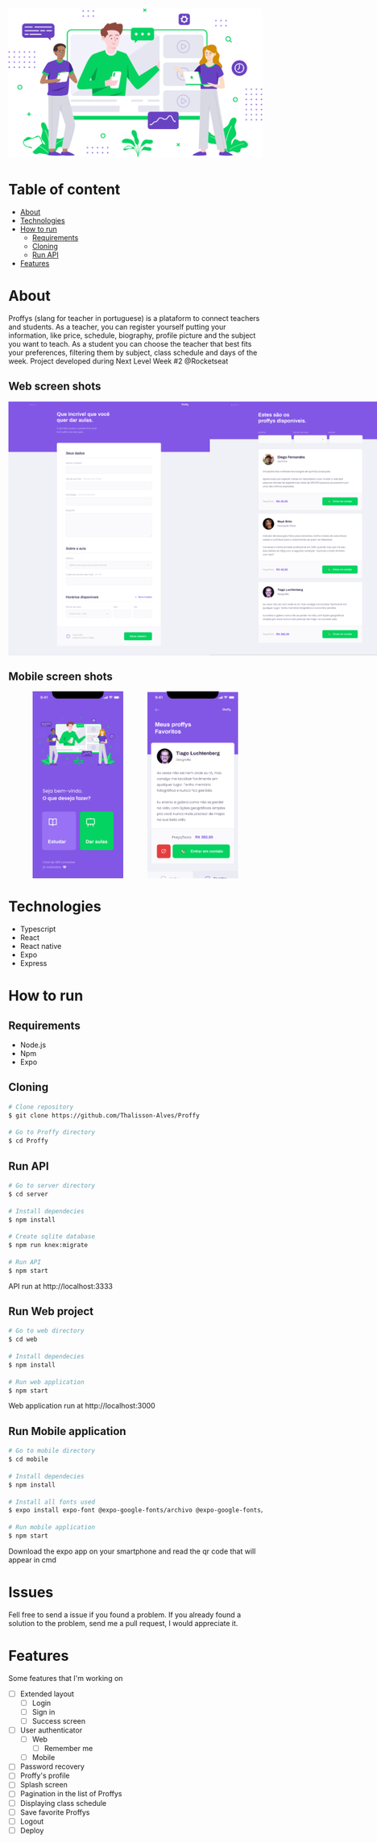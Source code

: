 <h1 align="center">
  <img alt="Proffy" title="#NextLevelWeek2" src="./web/src/assets/images/landing.svg" />
</h1>

# Table of content
- [About](#About)
- [Technologies](#Technologies)
- [How to run](#How-to-run)
  - [Requirements](#Requirements)
  - [Cloning](#Cloning)
  - [Run API](#run-api)
- [Features](#features)

# About
 Proffys (slang for teacher in portuguese) is a plataform to connect teachers and students. As a teacher, you can register yourself putting your information, like price, schedule, biography, profile picture and the subject you want to teach. As a student you can choose the teacher that best fits your preferences, filtering them by subject, class schedule and days of the week.
 Project developed during Next Level Week #2 @Rocketseat
 
 ## Web screen shots
 <div style="display: flex; flex-direction: 'row'; align-items: 'center'; justify-content: space-evenly;">
   <img src="./.github/web_cadastro.png" width="400px">
   <img src="./.github/web_study.png" width="400px">
</div>

 ## Mobile screen shots
 <div style="display: flex; flex-direction: 'row'; align-items: 'center'; justify-content: space-evenly;">
   <img src="./.github/mobile_landing.png" width="180">
   <img src="./.github/mobile_study.png" width="180">
</div>

# Technologies
- Typescript
- React
- React native
- Expo
- Express

# How to run
  ## Requirements
  - Node.js
  - Npm
  - Expo
  
  ## Cloning
  ```bash
  # Clone repository
  $ git clone https://github.com/Thalisson-Alves/Proffy
  
  # Go to Proffy directory
  $ cd Proffy 
  ```
  
  ## Run API
  ```bash
  # Go to server directory
  $ cd server
  
  # Install dependecies
  $ npm install

  # Create sqlite database
  $ npm run knex:migrate
  
  # Run API
  $ npm start
  ```
  API run at http://localhost:3333
  
  ## Run Web project
  ```bash
  # Go to web directory
  $ cd web

  # Install dependecies
  $ npm install

  # Run web application
  $ npm start
  ```
  Web application run at http://localhost:3000

  ## Run Mobile application
  ```bash
  # Go to mobile directory
  $ cd mobile

  # Install dependecies
  $ npm install

  # Install all fonts used
  $ expo install expo-font @expo-google-fonts/archivo @expo-google-fonts/poppins

  # Run mobile application
  $ npm start
  ```
  Download the expo app on your smartphone and read the qr code that will appear in cmd

# Issues
Fell free to send a issue if you found a problem. If you already found a solution to the problem, send me a pull request, I would appreciate it.

# Features
Some features that I'm working on
- [ ] Extended layout
  - [ ] Login
  - [ ] Sign in
  - [ ] Success screen
- [ ] User authenticator
  - [ ] Web
    - [ ] Remember me
  - [ ] Mobile
- [ ] Password recovery
- [ ] Proffy's profile
- [ ] Splash screen
- [ ] Pagination in the list of Proffys
- [ ] Displaying class schedule
- [ ] Save favorite Proffys
- [ ] Logout
- [ ] Deploy